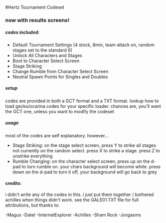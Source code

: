 #Hertz Tournament Codeset

### now with results screens!


##### codes included:
- Default Tournament Settings (4 stock, 8min, team attack on, random stages set to the standard 6)
- Unlock All Characters and Stages
- Boot to Character Select Screen
- Stage Striking
- Change Rumble from Character Select Screen
- Neutral Spawn Points for Singles and Doubles


##### setup
codes are provided in both a GCT format and a TXT format. lookup how
to load gecko/ocarina codes for your specific loader. chances are, you'll
want the GCT one, unless you want to modify the codeset


##### usage
most of the codes are self explanatory. however...

- Stage Striking: on the stage select screen, press Y to strike all stages not currently on the random select. press X to strike a stage. press Z to unstrike everything
- Rumble Changing: on the character select screen, press up on the d-pad to turn rumble on. your chars background will become white. press down on the d-pad to turn it off, your background will go back to grey


#### credits:
i didn't write any of the codes in this. i just put them together / bothered achilles when things didn't work. see the GALE01.TXT file for full attributions, but thanks to:

-Magus
-Datel
-InternetExplorer
-Achilles
-Sham Rock
-Jorgasms


